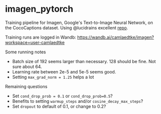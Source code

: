# imagen_pytorch

Training pipeline for Imagen, Google's Text-to-Image Neural Network, on the CocoCaptions dataset. Using @lucidrains excellent [repo](https://github.com/lucidrains/imagen-pytorch). 

Training runs are logged in Wandb: https://wandb.ai/camlaedtke/imagen?workspace=user-camlaedtke

Some running notes
- Batch size of 192 seems larger than necessary. 128 should be fine. Not sure about 64. 
- Learning rate between 2e-5 and 5e-5 seems good. 
- Setting `max_grad_norm = 1.25` helps a lot

Remaining questions
- Set `cond_drop_prob = 0.1` or `cond_drop_prob=0.5`?
- Benefits to setting `warmup_steps` and/or `cosine_decay_max_steps`?
- Set `dropout` to default of 0.1, or change to 0.2?

